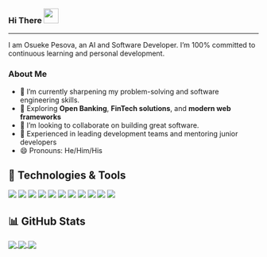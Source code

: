 ### Hi There <img src="https://raw.githubusercontent.com/MartinHeinz/MartinHeinz/master/wave.gif" width="30px">
---

I am Osueke Pesova, an AI and Software Developer. I’m 100% committed to continuous learning and personal development.  

### About Me
- 🔭 I’m currently sharpening my problem-solving and software engineering skills.  
- 🌱 Exploring **Open Banking**, **FinTech solutions**, and **modern web frameworks**  
- 👯 I’m looking to collaborate on building great software.  
- 💬 Experienced in leading development teams and mentoring junior developers  
- 😄 Pronouns: He/Him/His  

## 🔧 Technologies & Tools
![](https://img.shields.io/badge/Code-TypeScript-informational?style=flat&logo=typescript&logoColor=white&color=3178c6)
![](https://img.shields.io/badge/Code-JavaScript-informational?style=flat&logo=javascript&logoColor=white&color=f7df1e)
![](https://img.shields.io/badge/Framework-AdonisJS-informational?style=flat&logo=adonisjs&logoColor=white&color=220052)
![](https://img.shields.io/badge/Framework-NestJS-informational?style=flat&logo=nestjs&logoColor=white&color=ea2845)
![](https://img.shields.io/badge/Framework-Next.js-informational?style=flat&logo=next.js&logoColor=white&color=000000)
![](https://img.shields.io/badge/Runtime-Node.js-informational?style=flat&logo=node.js&logoColor=white&color=339933)
![](https://img.shields.io/badge/Database-PostgreSQL-informational?style=flat&logo=postgresql&logoColor=white&color=4169e1)
![](https://img.shields.io/badge/Database-MySQL-informational?style=flat&logo=mysql&logoColor=white&color=4479a1)
![](https://img.shields.io/badge/Database-Redis-informational?style=flat&logo=redis&logoColor=white&color=dc382d)
![](https://img.shields.io/badge/Tools-Docker-informational?style=flat&logo=docker&logoColor=white&color=2496ed)
![](https://img.shields.io/badge/Tools-Git-informational?style=flat&logo=git&logoColor=white&color=f05032)

## 📊 GitHub Stats
<a href="https://github.com/pesova/pesova">
  <img align="center" src="https://github-readme-stats.vercel.app/api?username=pesova&show_icons=true&theme=tokyonight" />
</a>

<a href="https://github.com/pesova/pesova">
  <img align="center" src="https://github-readme-streak-stats.herokuapp.com/?user=pesova&theme=tokyonight" />
</a>

<a href="https://github.com/pesova/pesova">
  <img align="center" src="https://github-readme-stats.vercel.app/api/top-langs/?username=pesova&layout=compact&theme=tokyonight" />
</a>
